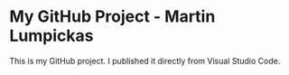 # My GitHub Project - Martin Lumpickas

This is my GitHub project. I published it directly from Visual Studio Code.
